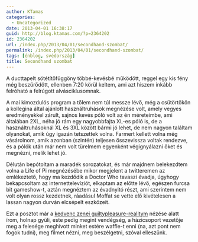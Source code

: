 ```yaml
---
author: KTamas
categories:
  - Uncategorized
date: 2013-04-01 16:38:17
guid: http://blog.ktamas.com/?p=2364202
id: 2364202
url: /index.php/2013/04/01/secondhand-szombat/
permalink: /index.php/2013/04/01/secondhand-szombat/
tags: [énblog, svédország]
title: Secondhand szombat
---
```


A ducttapelt sötétítőfüggöny többé-kevésbé működött, reggel egy kis fény még beszűrődött, ellenben 7:20 körül keltem, ami azt hiszem inkább felróható a felrúgott alvásciklusomnak. 

A mai kimozdulós program a tőlem nem túl messze lévő, még a csütörtökön a kollegina által ajánlott használtruhások megnézése volt, amely vegyes eredményekkel zárult, sajnos kevés póló volt az én méreteimbe, ami általában 2XL, néha jó rám egy nagyobbfajta XL-es póló is, de a használtruhásoknál XL és 3XL között bármi jó lehet, de nem nagyon találtam olyanokat, amik úgy igazán tetszettek volna. Farmert kellett volna még vásárolnom, amik azonban (szintén) teljesen összevissza voltak rendezve, és a pólók után már nem volt türelmem egyenként végignyálazni őket és megnézni, melik lehet jó.

Délután bepótoltam a maradék sorozatokat, és már majdnem belekezdtem volna a Life of Pi megnézésébe mikor megjelent a twitteremen az emlékeztető, hogy ma kezdődik a Doctor Who tavaszi évadja, úgyhogy bekapcsoltam az internettelevíziót, elkaptam az előtte lévő, egészen furcsa bit gameshow-t, aztán megnéztem az évadnyitó részt, ami szerintem nem volt olyan rossz kezdetnek, ráadásul Moffat se vette elő kivételesen a lassan nagyon durván elcsépelt eszközeit.

Ezt a posztot már a [kedvenc zenei guiltypleasure-realitym](http://en.wikipedia.org/wiki/The_Voice_UK) nézése alatt írom, holnap gyüli, este pedig megint vendégség, a házicsoport vezetője meg a felesége meghívott minket estére waffle-t enni (na, azt pont nem fogok tudni), meg filmet nézni, meg beszélgetni, szóval elleszünk.
